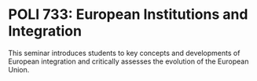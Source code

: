 # POLI 733: European Institutions and Integration

This seminar introduces students to key concepts and developments of European integration and critically assesses the evolution of the European Union.